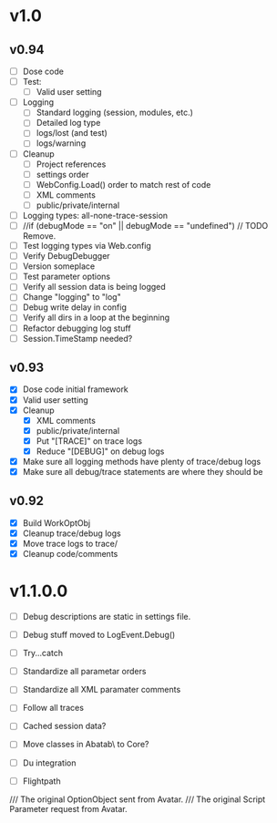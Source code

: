# v1.0

## v0.94

* [ ] Dose code
* [ ] Test:
  * [ ] Valid user setting
* [ ] Logging
  * [ ] Standard logging (session, modules, etc.)
  * [ ] Detailed log type
  * [ ] logs/lost (and test)
  * [ ] logs/warning
* [ ] Cleanup
  * [ ] Project references
  * [ ] settings order
  * [ ] WebConfig.Load() order to match rest of code
  * [ ] XML comments
  * [ ] public/private/internal
* [ ] Logging types: all-none-trace-session
* [ ] //if (debugMode == "on" || debugMode == "undefined") // TODO Remove.
* [ ] Test logging types via Web.config
* [ ] Verify DebugDebugger
* [ ] Version someplace
* [ ] Test parameter options
* [ ] Verify all session data is being logged
* [ ] Change "logging" to "log"
* [ ] Debug write delay in config
* [ ] Verify all dirs in a loop at the beginning
* [ ] Refactor debugging log stuff
* [ ] Session.TimeStamp needed?

## v0.93

* [X] Dose code initial framework
* [X] Valid user setting
* [X] Cleanup
  * [X] XML comments
  * [X] public/private/internal
  * [X] Put "[TRACE]" on trace logs
  * [X] Reduce "[DEBUG]" on debug logs
* [X] Make sure all logging methods have plenty of trace/debug logs
* [X] Make sure all debug/trace statements are where they should be

## v0.92

* [X] Build WorkOptObj
* [X] Cleanup trace/debug logs
* [X] Move trace logs to trace/
* [X] Cleanup code/comments

# v1.1.0.0

* [ ] Debug descriptions are static in settings file.
* [ ] Debug stuff moved to LogEvent.Debug()
* [ ] Try...catch
* [ ] Standardize all parametar orders
* [ ] Standardize all XML paramater comments
* [ ] Follow all traces
* [ ] Cached session data?
* [ ] Move classes in Abatab\ to Core\?
* [ ] Du integration
* [ ] Flightpath



/// <param name="sentOptionObject">The original OptionObject sent from Avatar.</param>
/// <param name="scriptParameter">The original Script Parameter request from Avatar.</param>
